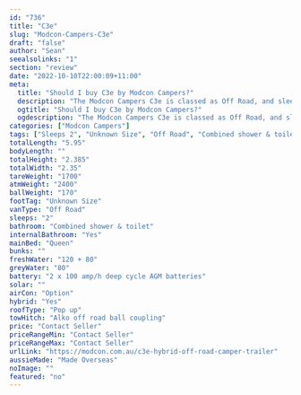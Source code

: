 ```yaml
---
id: "736"
title: "C3e"
slug: "Modcon-Campers-C3e"
draft: "false"
author: "Sean"
seealsolinks: "1"
section: "review"
date: "2022-10-10T22:00:09+11:00"
meta:
  title: "Should I buy C3e by Modcon Campers?"
  description: "The Modcon Campers C3e is classed as Off Road, and sleeps 2 people. It is Made Overseas and comes in at Unknown Size. It generally has Combined shower & toilet."
  ogtitle: "Should I buy C3e by Modcon Campers?"
  ogdescription: "The Modcon Campers C3e is classed as Off Road, and sleeps 2 people. It is Made Overseas and comes in at Unknown Size. It generally has Combined shower & toilet."
categories: ["Modcon Campers"]
tags: ["Sleeps 2", "Unknown Size", "Off Road", "Combined shower & toilet", "Pop up", "Price Unknown"]
totalLength: "5.95"
bodyLength: ""
totalHeight: "2.385"
totalWidth: "2.35"
tareWeight: "1700"
atmWeight: "2400"
ballWeight: "170"
footTag: "Unknown Size"
vanType: "Off Road"
sleeps: "2"
bathroom: "Combined shower & toilet"
internalBathroom: "Yes"
mainBed: "Queen"
bunks: ""
freshWater: "120 + 80"
greyWater: "80"
battery: "2 x 100 amp/h deep cycle AGM batteries"
solar: ""
airCon: "Option"
hybrid: "Yes"
roofType: "Pop up"
towHitch: "Alko off road ball coupling"
price: "Contact Seller"
priceRangeMin: "Contact Seller"
priceRangeMax: "Contact Seller"
urlLink: "https://modcon.com.au/c3e-hybrid-off-road-camper-trailer"
aussieMade: "Made Overseas"
noImage: ""
featured: "no"
---
```

